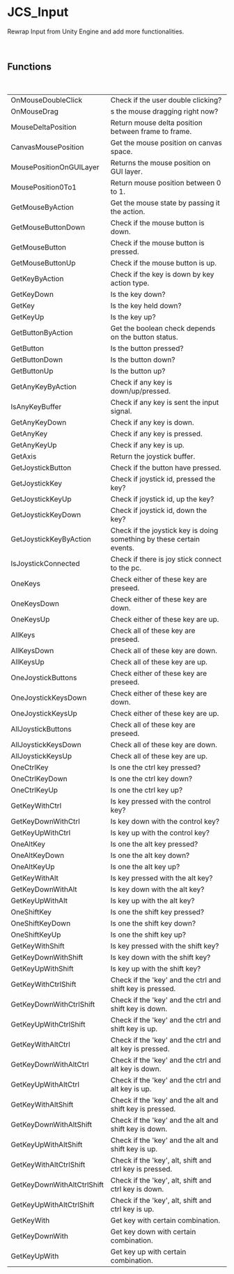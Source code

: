 <div id="content-header">
  <h1>JCS_Input</h1>
</div>

<p>
  Rewrap Input from Unity Engine and add more functionalities.
</p>


<br/>
<h2>Functions</h2>
<br/>

<table>
  <tr>
    <td>OnMouseDoubleClick</td>
    <td>Check if the user double clicking?</td>
  </tr>
  <tr>
    <td>OnMouseDrag</td>
    <td>s the mouse dragging right now?</td>
  </tr>
  <tr>
    <td>MouseDeltaPosition</td>
    <td>Return mouse delta position between frame to frame.</td>
  </tr>
  <tr>
    <td>CanvasMousePosition</td>
    <td>Get the mouse position on canvas space.</td>
  </tr>
  <tr>
    <td>MousePositionOnGUILayer</td>
    <td>Returns the mouse position on GUI layer.</td>
  </tr>
  <tr>
    <td>MousePosition0To1</td>
    <td>Return mouse position between 0 to 1.</td>
  </tr>
  <tr>
    <td>GetMouseByAction</td>
    <td>Get the mouse state by passing it the action.</td>
  </tr>
  <tr>
    <td>GetMouseButtonDown</td>
    <td>Check if the mouse button is down.</td>
  </tr>
  <tr>
    <td>GetMouseButton</td>
    <td>Check if the mouse button is pressed.</td>
  </tr>
  <tr>
    <td>GetMouseButtonUp</td>
    <td>Check if the mouse button is up.</td>
  </tr>
  <tr>
    <td>GetKeyByAction</td>
    <td>Check if the key is down by key action type.</td>
  </tr>
  <tr>
    <td>GetKeyDown</td>
    <td>Is the key down?</td>
  </tr>
  <tr>
    <td>GetKey</td>
    <td>Is the key held down?</td>
  </tr>
  <tr>
    <td>GetKeyUp</td>
    <td>Is the key up?</td>
  </tr>
  <tr>
    <td>GetButtonByAction</td>
    <td> Get the boolean check depends on the button status.</td>
  </tr>
  <tr>
    <td>GetButton</td>
    <td>Is the button pressed?</td>
  </tr>
  <tr>
    <td>GetButtonDown</td>
    <td>Is the button down?</td>
  </tr>
  <tr>
    <td>GetButtonUp</td>
    <td>Is the button up?</td>
  </tr>
  <tr>
    <td>GetAnyKeyByAction</td>
    <td>Check if any key is down/up/pressed.</td>
  </tr>
  <tr>
    <td>IsAnyKeyBuffer</td>
    <td>Check if any key is sent the input signal.</td>
  </tr>
  <tr>
    <td>GetAnyKeyDown</td>
    <td>Check if any key is down.</td>
  </tr>
  <tr>
    <td>GetAnyKey</td>
    <td>Check if any key is pressed.</td>
  </tr>
  <tr>
    <td>GetAnyKeyUp</td>
    <td>Check if any key is up.</td>
  </tr>
  <tr>
    <td>GetAxis</td>
    <td>Return the joystick buffer.</td>
  </tr>
  <tr>
    <td>GetJoystickButton</td>
    <td>Check if the button have pressed.</td>
  </tr>
  <tr>
    <td>GetJoystickKey</td>
    <td>Check if joystick id, pressed the key?</td>
  </tr>
  <tr>
    <td>GetJoystickKeyUp</td>
    <td>Check if joystick id, up the key?</td>
  </tr>
  <tr>
    <td>GetJoystickKeyDown</td>
    <td>Check if joystick id, down the key?</td>
  </tr>
  <tr>
    <td>GetJoystickKeyByAction</td>
    <td>Check if the joystick key is doing something by these certain events.</td>
  </tr>
  <tr>
    <td>IsJoystickConnected</td>
    <td>Check if there is joy stick connect to the pc.</td>
  </tr>
  <tr>
    <td>OneKeys</td>
    <td>Check either of these key are preseed.</td>
  </tr>
  <tr>
    <td>OneKeysDown</td>
    <td>Check either of these key are down.</td>
  </tr>
  <tr>
    <td>OneKeysUp</td>
    <td>Check either of these key are up.</td>
  </tr>
  <tr>
    <td>AllKeys</td>
    <td>Check all of these key are preseed.</td>
  </tr>
  <tr>
    <td>AllKeysDown</td>
    <td>Check all of these key are down.</td>
  </tr>
  <tr>
    <td>AllKeysUp</td>
    <td>Check all of these key are up.</td>
  </tr>
  <tr>
    <td>OneJoystickButtons</td>
    <td>Check either of these key are preseed.</td>
  </tr>
  <tr>
    <td>OneJoystickKeysDown</td>
    <td>Check either of these key are down.</td>
  </tr>
  <tr>
    <td>OneJoystickKeysUp</td>
    <td>Check either of these key are up.</td>
  </tr>
  <tr>
    <td>AllJoystickButtons</td>
    <td>Check all of these key are preseed.</td>
  </tr>
  <tr>
    <td>AllJoystickKeysDown</td>
    <td>Check all of these key are down.</td>
  </tr>
  <tr>
    <td>AllJoystickKeysUp</td>
    <td>Check all of these key are up.</td>
  </tr>
  <tr>
    <td>OneCtrlKey</td>
    <td>Is one the ctrl key pressed?</td>
  </tr>
  <tr>
    <td>OneCtrlKeyDown</td>
    <td>Is one the ctrl key down?</td>
  </tr>
  <tr>
    <td>OneCtrlKeyUp</td>
    <td>Is one the ctrl key up?</td>
  </tr>
  <tr>
    <td>GetKeyWithCtrl</td>
    <td>Is key pressed with the control key?</td>
  </tr>
  <tr>
    <td>GetKeyDownWithCtrl</td>
    <td>Is key down with the control key?</td>
  </tr>
  <tr>
    <td>GetKeyUpWithCtrl</td>
    <td>Is key up with the control key?</td>
  </tr>
  <tr>
    <td>OneAltKey</td>
    <td>Is one the alt key pressed?</td>
  </tr>
  <tr>
    <td>OneAltKeyDown</td>
    <td>Is one the alt key down?</td>
  </tr>
  <tr>
    <td>OneAltKeyUp</td>
    <td>Is one the alt key up?</td>
  </tr>
  <tr>
    <td>GetKeyWithAlt</td>
    <td>Is key pressed with the alt key?</td>
  </tr>
  <tr>
    <td>GetKeyDownWithAlt</td>
    <td>Is key down with the alt key?</td>
  </tr>
  <tr>
    <td>GetKeyUpWithAlt</td>
    <td>Is key up with the alt key?</td>
  </tr>
  <tr>
    <td>OneShiftKey</td>
    <td>Is one the shift key pressed?</td>
  </tr>
  <tr>
    <td>OneShiftKeyDown</td>
    <td>Is one the shift key down?</td>
  </tr>
  <tr>
    <td>OneShiftKeyUp</td>
    <td>Is one the shift key up?</td>
  </tr>
  <tr>
    <td>GetKeyWithShift</td>
    <td>Is key pressed with the shift key?</td>
  </tr>
  <tr>
    <td>GetKeyDownWithShift</td>
    <td>Is key down with the shift key?</td>
  </tr>
  <tr>
    <td>GetKeyUpWithShift</td>
    <td>Is key up with the shift key?</td>
  </tr>
  <tr>
    <td>GetKeyWithCtrlShift</td>
    <td>Check if the 'key' and the ctrl and shift key is pressed.</td>
  </tr>
  <tr>
    <td>GetKeyDownWithCtrlShift</td>
    <td>Check if the 'key' and the ctrl and shift key is down.</td>
  </tr>
  <tr>
    <td>GetKeyUpWithCtrlShift</td>
    <td>Check if the 'key' and the ctrl and shift key is up.</td>
  </tr>
  <tr>
    <td>GetKeyWithAltCtrl</td>
    <td>Check if the 'key' and the ctrl and alt key is pressed.</td>
  </tr>
  <tr>
    <td>GetKeyDownWithAltCtrl</td>
    <td>Check if the 'key' and the ctrl and alt key is down.</td>
  </tr>
  <tr>
    <td>GetKeyUpWithAltCtrl</td>
    <td>Check if the 'key' and the ctrl and alt key is up.</td>
  </tr>
  <tr>
    <td>GetKeyWithAltShift</td>
    <td>Check if the 'key' and the alt and shift key is pressed.</td>
  </tr>
  <tr>
    <td>GetKeyDownWithAltShift</td>
    <td>Check if the 'key' and the alt and shift key is down.</td>
  </tr>
  <tr>
    <td>GetKeyUpWithAltShift</td>
    <td>Check if the 'key' and the alt and shift key is up.</td>
  </tr>
  <tr>
    <td>GetKeyWithAltCtrlShift</td>
    <td>Check if the 'key', alt, shift and ctrl key is pressed.</td>
  </tr>
  <tr>
    <td>GetKeyDownWithAltCtrlShift</td>
    <td>Check if the 'key', alt, shift and ctrl key is down.</td>
  </tr>
  <tr>
    <td>GetKeyUpWithAltCtrlShift</td>
    <td>Check if the 'key', alt, shift and ctrl key is up.</td>
  </tr>
  <tr>
    <td>GetKeyWith</td>
    <td>Get key with certain combination.</td>
  </tr>
  <tr>
    <td>GetKeyDownWith</td>
    <td>Get key down with certain combination.</td>
  </tr>
  <tr>
    <td>GetKeyUpWith</td>
    <td>Get key up with certain combination.</td>
  </tr>
</table>
